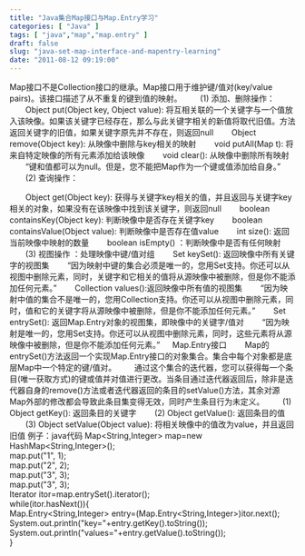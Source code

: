 ```yaml
---
title: "Java集合Map接口与Map.Entry学习"
categories: [ "Java" ]
tags: [ "java","map","map.entry" ]
draft: false
slug: "java-set-map-interface-and-mapentry-learning"
date: "2011-08-12 09:19:00"
---
```


Map接口不是Collection接口的继承。Map接口用于维护键/值对(key/value pairs)。该接口描述了从不重复的键到值的映射。
　　(1) 添加、删除操作：
　　Object put(Object key, Object value): 将互相关联的一个关键字与一个值放入该映像。如果该关键字已经存在，那么与此关键字相关的新值将取代旧值。方法返回关键字的旧值，如果关键字原先并不存在，则返回null
　　Object remove(Object key): 从映像中删除与key相关的映射
　　void putAll(Map t): 将来自特定映像的所有元素添加给该映像
　　void clear(): 从映像中删除所有映射
　　“键和值都可以为null。但是，您不能把Map作为一个键或值添加给自身。”
　　(2) 查询操作：


<!--more-->


　　Object get(Object key): 获得与关键字key相关的值，并且返回与关键字key相关的对象，如果没有在该映像中找到该关键字，则返回null
　　boolean containsKey(Object key): 判断映像中是否存在关键字key
　　boolean containsValue(Object value): 判断映像中是否存在值value
　　int size(): 返回当前映像中映射的数量
　　boolean isEmpty() ：判断映像中是否有任何映射
　　(3) 视图操作 ：处理映像中键/值对组
　　Set keySet(): 返回映像中所有关键字的视图集
　　“因为映射中键的集合必须是唯一的，您用Set支持。你还可以从视图中删除元素，同时，关键字和它相关的值将从源映像中被删除，但是你不能添加任何元素。”
　　Collection values():返回映像中所有值的视图集
　　“因为映射中值的集合不是唯一的，您用Collection支持。你还可以从视图中删除元素，同时，值和它的关键字将从源映像中被删除，但是你不能添加任何元素。”
　　Set entrySet(): 返回Map.Entry对象的视图集，即映像中的关键字/值对
　　“因为映射是唯一的，您用Set支持。你还可以从视图中删除元素，同时，这些元素将从源映像中被删除，但是你不能添加任何元素。”
　 Map.Entry接口
　　Map的entrySet()方法返回一个实现Map.Entry接口的对象集合。集合中每个对象都是底层Map中一个特定的键/值对。
　　通过这个集合的迭代器，您可以获得每一个条目(唯一获取方式)的键或值并对值进行更改。当条目通过迭代器返回后，除非是迭代器自身的remove()方法或者迭代器返回的条目的setValue()方法，其余对源Map外部的修改都会导致此条目集变得无效，同时产生条目行为未定义。
　　(1) Object getKey(): 返回条目的关键字
　　(2) Object getValue(): 返回条目的值
　　(3) Object setValue(Object value): 将相关映像中的值改为value，并且返回旧值
例子：java代码
Map<String,Integer> map=new HashMap<String,Integer>();   
map.put("1", 1);   
map.put("2", 2);   
map.put("3", 3);   
map.put("3", 3);       
Iterator itor=map.entrySet().iterator();   
while(itor.hasNext()){   
  Map.Entry<String,Integer> entry=(Map.Entry<String,Integer>)itor.next();   
  System.out.println("key="+entry.getKey().toString());   
  System.out.println("values="+entry.getValue().toString());   
}   

 